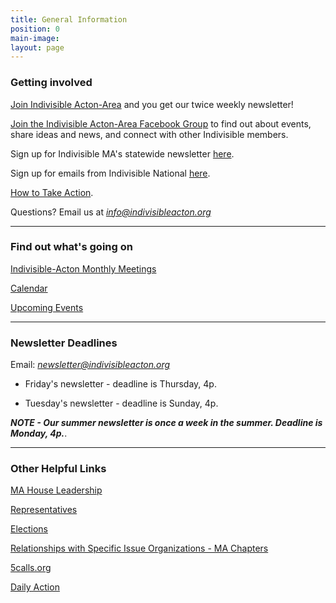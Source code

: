 ```yaml
---
title: General Information
position: 0
main-image: 
layout: page
---
```




### Getting involved

[Join Indivisible Acton-Area](https://actionnetwork.org/forms/join-indivisible-acton?source=direct_link&referrer=group-indivisible-acton) and you get our twice weekly newsletter!

[Join the Indivisible Acton-Area Facebook Group](https://www.facebook.com/groups/indivisibleacton) to find out about events, share ideas and news, and connect with other Indivisible members.

Sign up for Indivisible MA's statewide newsletter [here](https://www.indivisible-ma.org/newsletter-signup).

Sign up for emails from Indivisible National [here](https://indivisible.org).

[How to Take Action](/uploads/Indivisible%20Presentation.pdf). 


Questions?  Email us at *info@indivisibleacton.org* 

---

### Find out what's going on

[Indivisible-Acton Monthly Meetings](http://www.indivisibleacton.org/events/indivisible-acton-monthly-meetings.html)

[Calendar](http://www.indivisibleacton.org/calendar.html)

[Upcoming Events](http://www.indivisibleacton.org/events/upcoming-events.html)

---

### Newsletter Deadlines

Email:  *newsletter@indivisibleacton.org*

* Friday's newsletter - deadline is Thursday, 4p.

* Tuesday's newsletter - deadline is Sunday, 4p.

***NOTE - Our summer newsletter is once a week in the summer.  Deadline is Monday, 4p.***. 


---

### Other Helpful Links

[MA House Leadership](https://malegislature.gov/Legislators/Leadership)

[Representatives](http://www.indivisibleacton.org/2018-ma-state-primary.html)

[Elections](http://www.indivisibleacton.org/local-2018-elections.html)

[Relationships with Specific Issue Organizations - MA Chapters](http://www.indivisibleacton.org/events/relationships-with-issue-organizations.html)

[5calls.org](http://5calls.org)

[Daily Action](https://dailyaction.org)